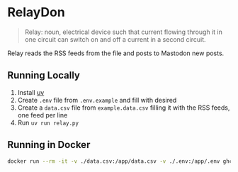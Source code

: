 RelayDon
========

> Relay: noun, electrical device such that current flowing through it in one circuit can switch on and off a current in a second circuit.

Relay reads the RSS feeds from the file and posts to Mastodon new posts.

Running Locally
---------------

1. Install [uv](https://docs.astral.sh/uv/getting-started/installation/)
1. Create `.env` file from `.env.example` and fill with desired
2. Create a `data.csv` file from `example.data.csv` filling it with the RSS feeds, one feed per line
4. Run `uv run relay.py`

Running in Docker
-----------------

```bash
docker run --rm -it -v ./data.csv:/app/data.csv -v ./.env:/app/.env ghcr.io/paulchubatyy/paulchubatyy/relaydon:latest
```
